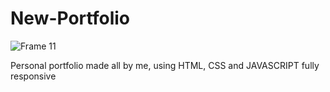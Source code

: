 # New-Portfolio
![Frame 11](https://user-images.githubusercontent.com/86019173/131708728-0f60f4c7-543a-4aff-939e-77a917e5d58f.png)

 Personal portfolio made all by me, using HTML, CSS and JAVASCRIPT fully responsive
